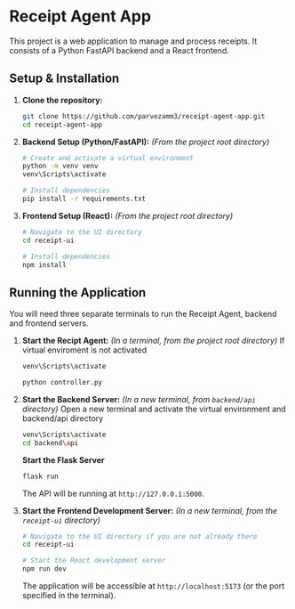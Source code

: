 # Receipt Agent App

This project is a web application to manage and process receipts. It consists of a Python FastAPI backend and a React frontend.

## Setup & Installation

1.  **Clone the repository:**
    ```bash
    git clone https://github.com/parvezamm3/receipt-agent-app.git
    cd receipt-agent-app
    ```

2.  **Backend Setup (Python/FastAPI):**
    *(From the project root directory)*
    ```bash
    # Create and activate a virtual environment
    python -m venv venv
    venv\Scripts\activate

    # Install dependencies
    pip install -r requirements.txt
    ```

3.  **Frontend Setup (React):**
    *(From the project root directory)*
    ```bash
    # Navigate to the UI directory
    cd receipt-ui

    # Install dependencies
    npm install
    ```

## Running the Application

You will need three separate terminals to run the Receipt Agent, backend and frontend servers.

1.  **Start the Recipt Agent:**
    *(In a terminal, from the project root directory)*
    If virtual enviroment is not activated
    ```bash
    venv\Scripts\activate
    ```
    ```bash
    python controller.py
    ```

2.  **Start the Backend Server:**
    *(In a new terminal, from `backend/api` directory)*
    Open a new terminal and activate the virtual environment and backend/api directory
    ```bash
    venv\Scripts\activate
    cd backend\api
    ```
    **Start the Flask Server**
    ```bash
    flask run
    ```
    The API will be running at `http://127.0.0.1:5000`.

3.  **Start the Frontend Development Server:**
    *(In a new terminal, from the `receipt-ui` directory)*
    ```bash
    # Navigate to the UI directory if you are not already there
    cd receipt-ui

    # Start the React development server
    npm run dev
    ```
    The application will be accessible at `http://localhost:5173` (or the port specified in the terminal).
